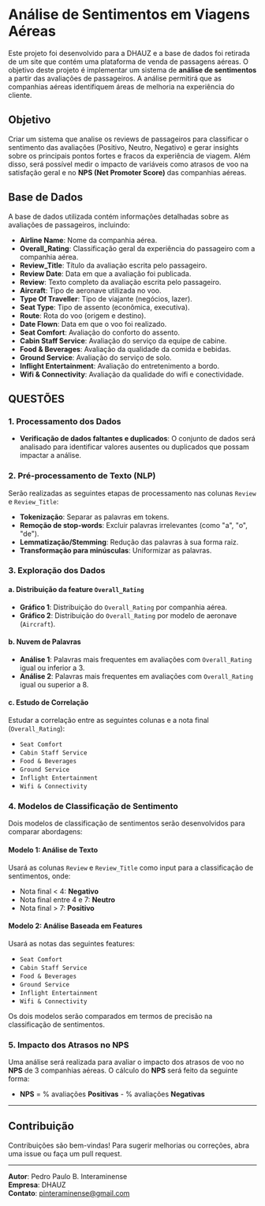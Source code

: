 # Análise de Sentimentos em Viagens Aéreas

Este projeto foi desenvolvido para a DHAUZ e a base de dados foi retirada de um site que contém uma plataforma de venda de passagens aéreas. O objetivo deste projeto é implementar um sistema de **análise de sentimentos** a partir das avaliações de passageiros. A análise permitirá que as companhias aéreas identifiquem áreas de melhoria na experiência do cliente.

## Objetivo

Criar um sistema que analise os reviews de passageiros para classificar o sentimento das avaliações (Positivo, Neutro, Negativo) e gerar insights sobre os principais pontos fortes e fracos da experiência de viagem. Além disso, será possível medir o impacto de variáveis como atrasos de voo na satisfação geral e no **NPS (Net Promoter Score)** das companhias aéreas.

## Base de Dados

A base de dados utilizada contém informações detalhadas sobre as avaliações de passageiros, incluindo:

- **Airline Name**: Nome da companhia aérea.
- **Overall_Rating**: Classificação geral da experiência do passageiro com a companhia aérea.
- **Review_Title**: Título da avaliação escrita pelo passageiro.
- **Review Date**: Data em que a avaliação foi publicada.
- **Review**: Texto completo da avaliação escrita pelo passageiro.
- **Aircraft**: Tipo de aeronave utilizada no voo.
- **Type Of Traveller**: Tipo de viajante (negócios, lazer).
- **Seat Type**: Tipo de assento (econômica, executiva).
- **Route**: Rota do voo (origem e destino).
- **Date Flown**: Data em que o voo foi realizado.
- **Seat Comfort**: Avaliação do conforto do assento.
- **Cabin Staff Service**: Avaliação do serviço da equipe de cabine.
- **Food & Beverages**: Avaliação da qualidade da comida e bebidas.
- **Ground Service**: Avaliação do serviço de solo.
- **Inflight Entertainment**: Avaliação do entretenimento a bordo.
- **Wifi & Connectivity**: Avaliação da qualidade do wifi e conectividade.

## QUESTÕES

### 1. Processamento dos Dados

- **Verificação de dados faltantes e duplicados**: O conjunto de dados será analisado para identificar valores ausentes ou duplicados que possam impactar a análise.
  
### 2. Pré-processamento de Texto (NLP)

Serão realizadas as seguintes etapas de processamento nas colunas `Review` e `Review_Title`:
- **Tokenização**: Separar as palavras em tokens.
- **Remoção de stop-words**: Excluir palavras irrelevantes (como "a", "o", "de").
- **Lemmatização/Stemming**: Redução das palavras à sua forma raiz.
- **Transformação para minúsculas**: Uniformizar as palavras.
  
### 3. Exploração dos Dados

#### a. Distribuição da feature `Overall_Rating`

- **Gráfico 1**: Distribuição do `Overall_Rating` por companhia aérea.
- **Gráfico 2**: Distribuição do `Overall_Rating` por modelo de aeronave (`Aircraft`).

#### b. Nuvem de Palavras

- **Análise 1**: Palavras mais frequentes em avaliações com `Overall_Rating` igual ou inferior a 3.
- **Análise 2**: Palavras mais frequentes em avaliações com `Overall_Rating` igual ou superior a 8.

#### c. Estudo de Correlação

Estudar a correlação entre as seguintes colunas e a nota final (`Overall_Rating`):
- `Seat Comfort`
- `Cabin Staff Service`
- `Food & Beverages`
- `Ground Service`
- `Inflight Entertainment`
- `Wifi & Connectivity`

### 4. Modelos de Classificação de Sentimento

Dois modelos de classificação de sentimentos serão desenvolvidos para comparar abordagens:

#### Modelo 1: Análise de Texto
Usará as colunas `Review` e `Review_Title` como input para a classificação de sentimentos, onde:
- Nota final < 4: **Negativo**
- Nota final entre 4 e 7: **Neutro**
- Nota final > 7: **Positivo**

#### Modelo 2: Análise Baseada em Features
Usará as notas das seguintes features:
- `Seat Comfort`
- `Cabin Staff Service`
- `Food & Beverages`
- `Ground Service`
- `Inflight Entertainment`
- `Wifi & Connectivity`

Os dois modelos serão comparados em termos de precisão na classificação de sentimentos.

### 5. Impacto dos Atrasos no NPS

Uma análise será realizada para avaliar o impacto dos atrasos de voo no **NPS** de 3 companhias aéreas. O cálculo do **NPS** será feito da seguinte forma:

- **NPS** = % avaliações **Positivas** - % avaliações **Negativas**

---

## Contribuição

Contribuições são bem-vindas! Para sugerir melhorias ou correções, abra uma issue ou faça um pull request.

---

**Autor**: Pedro Paulo B. Interaminense  
**Empresa**: DHAUZ  
**Contato**: pinteraminense@gmail.com

